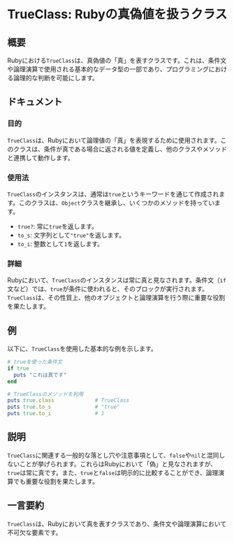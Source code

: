 <!--
Meta Description: # TrueClass: Rubyの真偽値を扱うクラス ## 概要 Rubyにおける`TrueClass`は、真偽値の「真」を表すクラスです。これは、条件文や論理演算で使用される基本的なデータ型の一部であり、プログラミングにおける論理的な判断を可能にします。 ## ドキュメント ### 目的 `Tr...
Meta Keywords: true, trueclass, puts, を返します, このクラスは
-->

# TrueClass: Rubyの真偽値を扱うクラス

## 概要
Rubyにおける`TrueClass`は、真偽値の「真」を表すクラスです。これは、条件文や論理演算で使用される基本的なデータ型の一部であり、プログラミングにおける論理的な判断を可能にします。

## ドキュメント
### 目的
`TrueClass`は、Rubyにおいて論理値の「真」を表現するために使用されます。このクラスは、条件が真である場合に返される値を定義し、他のクラスやメソッドと連携して動作します。

### 使用法
`TrueClass`のインスタンスは、通常は`true`というキーワードを通じて作成されます。このクラスは、`Object`クラスを継承し、いくつかのメソッドを持っています。

- `true?`: 常に`true`を返します。
- `to_s`: 文字列として`"true"`を返します。
- `to_i`: 整数として`1`を返します。

### 詳細
Rubyにおいて、`TrueClass`のインスタンスは常に真と見なされます。条件文（`if`文など）では、`true`が条件に使われると、そのブロックが実行されます。`TrueClass`は、その性質上、他のオブジェクトと論理演算を行う際に重要な役割を果たします。

## 例
以下に、`TrueClass`を使用した基本的な例を示します。

```ruby
# trueを使った条件文
if true
  puts "これは真です"
end

# TrueClassのメソッドを利用
puts true.class             # TrueClass
puts true.to_s              # "true"
puts true.to_i              # 1
```

## 説明
`TrueClass`に関連する一般的な落とし穴や注意事項として、`false`や`nil`と混同しないことが挙げられます。これらはRubyにおいて「偽」と見なされますが、`true`は常に真です。また、`true`と`false`は明示的に比較することができ、論理演算でも重要な役割を果たします。

## 一言要約
`TrueClass`は、Rubyにおいて真を表すクラスであり、条件文や論理演算において不可欠な要素です。